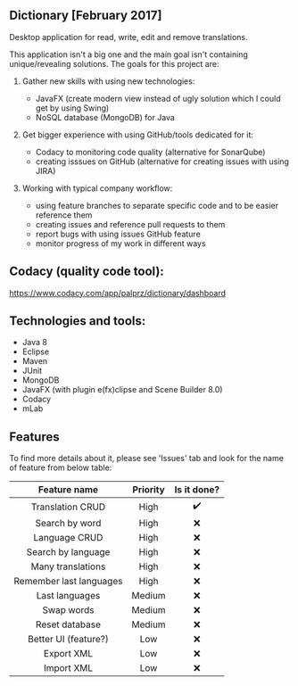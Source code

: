 ## Dictionary [February 2017]

Desktop application for read, write, edit and remove translations.

This application isn't a big one and the main goal isn't containing unique/revealing solutions. The goals for this project are:

1. Gather new skills with using new technologies:
	- JavaFX (create modern view instead of ugly solution which I could get by using Swing)
	- NoSQL database (MongoDB) for Java
  
2. Get bigger experience with using GitHub/tools dedicated for it:
	- Codacy to monitoring code quality (alternative for SonarQube)
	- creating isssues on GitHub (alternative for creating issues with using JIRA)
  
3. Working with typical company workflow:
	- using feature branches to separate specific code and to be easier reference them
	- creating issues and reference pull requests to them
	- report bugs with using issues GitHub feature
	- monitor progress of my work in different ways

## Codacy (quality code tool):
https://www.codacy.com/app/palprz/dictionary/dashboard

## Technologies and tools:
- Java 8
- Eclipse
- Maven
- JUnit 
- MongoDB
- JavaFX (with plugin e(fx)clipse and Scene Builder 8.0)
- Codacy
- mLab


## Features

To find more details about it, please see 'Issues' tab and look for the name of feature from below table:

|Feature name|Priority| Is it done? |
|:--:|:--:|:-----------:|
|Translation CRUD|High|:heavy_check_mark:|
|Search by word|High|:x:|
|Language CRUD|High|:x:|
|Search by language|High|:x:|
|Many translations|High|:x:|
|Remember last languages|High|:x:|
|Last languages|Medium|:x:|
|Swap words|Medium|:x:|
|Reset database|Medium|:x:|
|Better UI (feature?)|Low|:x:|
|Export XML|Low|:x:|
|Import XML|Low|:x:|
